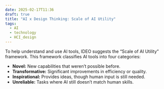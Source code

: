 ```yaml
---
date: 2025-02-17T11:36
draft: true
title: "AI x Design Thinking: Scale of AI Utility"
tags:
  - AI
  - technology
  - HCI_design
---
```

To help understand and use AI tools, IDEO suggests the “Scale of AI Utility” framework. This framework classifies AI tools into four categories:

- **Novel:** New capabilities that weren’t possible before.
- **Transformative:** Significant improvements in efficiency or quality.
- **Inspirational:** Provides ideas, though human input is still needed.
- **Unreliable:** Tasks where AI still doesn’t match human skills.
